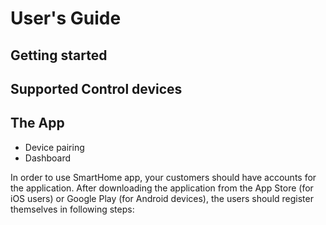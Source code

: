 # User's Guide

## Getting started
## Supported Control devices
## The App
* Device pairing
* Dashboard

In order to use SmartHome app, your customers should have accounts for the application. After downloading the application from the App Store (for iOS users) or Google Play (for Android devices), the users should register themselves in following steps:
